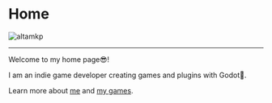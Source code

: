 # Home

<img src="~/images/altamkp_main.png" alt="altamkp" style="display: block; margin: 0 auto" />

---

Welcome to my home page😎!

I am an indie game developer creating games and plugins with Godot👾. 

Learn more about [me](aboutme.md) and [my games](games.md).
